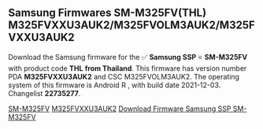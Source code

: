 <h2>Samsung Firmwares SM-M325FV(THL) M325FVXXU3AUK2/M325FVOLM3AUK2/M325FVXXU3AUK2</h2>
Download the Samsung firmware for the ✅ <strong>Samsung SSP </strong> ⭐ <strong>SM-M325FV</strong> with product code <strong>THL</strong> <strong> from Thailand</strong>. This firmware has version number PDA <strong>M325FVXXU3AUK2</strong> and CSC M325FVOLM3AUK2. The operating system of this firmware is Android R , with build date 2021-12-03. Changelist <strong>22735277</strong>.


[SM-M325FV](https://samfirm.shop/samsung/model/SM-M325FV)
[M325FVXXU3AUK2](https://samfirm.shop/samsung/pda/M325FVXXU3AUK2)
[Download Firmware Samsung SSP SM-M325FV](https://samfirm.shop/samsung/firmware/480124)
